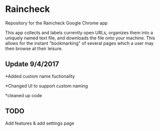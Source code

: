 # Raincheck
Repository for the Raincheck Google Chrome app

This app collects and labels currently open URLs, organizes them into a uniquely named text file, and downloads the file onto your machine.
This allows for the instant "bookmarking" of several pages which a user may then browse at their leisure.

## Update 9/4/2017

*Added custom name fuctionality

*Changed UI to support custom naming

*cleaned up code

## TODO

Add features & add settings page